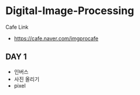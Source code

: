 # Digital-Image-Processing

Cafe Link
- https://cafe.naver.com/imgprocafe

## DAY 1

- 인버스
- 사진 올리기
- pixel
